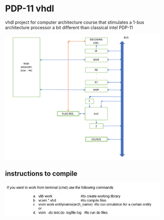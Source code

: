 # PDP-11 vhdl
 vhdl project for computer architecture course that stimulates a 1-bus architecture processor a bit different than classical intel PDP-11 

 ![ARCHITECTURE SCHEME](/bus_scheme.png)

 ## instructions to compile

 ![instruction steps](/how_to_compile_files.png)

